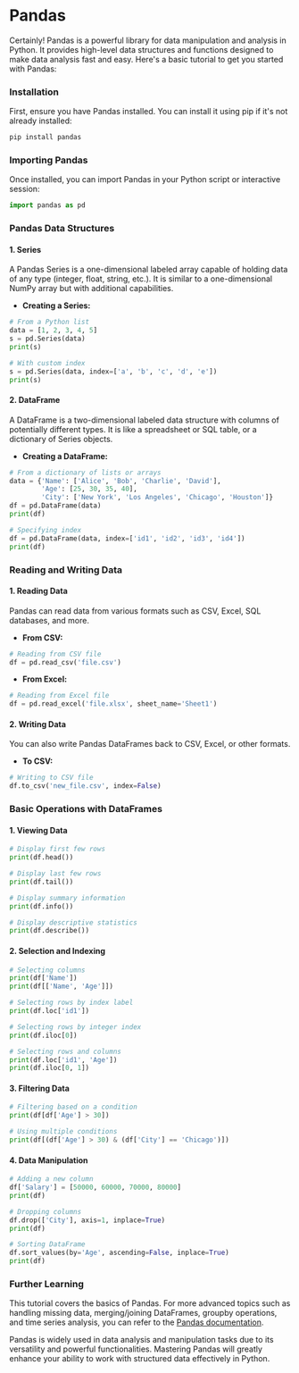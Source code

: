 # Pandas 

Certainly! Pandas is a powerful library for data manipulation and analysis in Python. It provides high-level data structures and functions designed to make data analysis fast and easy. Here's a basic tutorial to get you started with Pandas:

### Installation

First, ensure you have Pandas installed. You can install it using pip if it's not already installed:

```bash
pip install pandas
```

### Importing Pandas

Once installed, you can import Pandas in your Python script or interactive session:

```python
import pandas as pd
```

### Pandas Data Structures

#### 1. **Series**

A Pandas Series is a one-dimensional labeled array capable of holding data of any type (integer, float, string, etc.). It is similar to a one-dimensional NumPy array but with additional capabilities.

- **Creating a Series:**

```python
# From a Python list
data = [1, 2, 3, 4, 5]
s = pd.Series(data)
print(s)

# With custom index
s = pd.Series(data, index=['a', 'b', 'c', 'd', 'e'])
print(s)
```

#### 2. **DataFrame**

A DataFrame is a two-dimensional labeled data structure with columns of potentially different types. It is like a spreadsheet or SQL table, or a dictionary of Series objects.

- **Creating a DataFrame:**

```python
# From a dictionary of lists or arrays
data = {'Name': ['Alice', 'Bob', 'Charlie', 'David'],
        'Age': [25, 30, 35, 40],
        'City': ['New York', 'Los Angeles', 'Chicago', 'Houston']}
df = pd.DataFrame(data)
print(df)

# Specifying index
df = pd.DataFrame(data, index=['id1', 'id2', 'id3', 'id4'])
print(df)
```

### Reading and Writing Data

#### 1. **Reading Data**

Pandas can read data from various formats such as CSV, Excel, SQL databases, and more.

- **From CSV:**

```python
# Reading from CSV file
df = pd.read_csv('file.csv')
```

- **From Excel:**

```python
# Reading from Excel file
df = pd.read_excel('file.xlsx', sheet_name='Sheet1')
```

#### 2. **Writing Data**

You can also write Pandas DataFrames back to CSV, Excel, or other formats.

- **To CSV:**

```python
# Writing to CSV file
df.to_csv('new_file.csv', index=False)
```

### Basic Operations with DataFrames

#### 1. **Viewing Data**

```python
# Display first few rows
print(df.head())

# Display last few rows
print(df.tail())

# Display summary information
print(df.info())

# Display descriptive statistics
print(df.describe())
```

#### 2. **Selection and Indexing**

```python
# Selecting columns
print(df['Name'])
print(df[['Name', 'Age']])

# Selecting rows by index label
print(df.loc['id1'])

# Selecting rows by integer index
print(df.iloc[0])

# Selecting rows and columns
print(df.loc['id1', 'Age'])
print(df.iloc[0, 1])
```

#### 3. **Filtering Data**

```python
# Filtering based on a condition
print(df[df['Age'] > 30])

# Using multiple conditions
print(df[(df['Age'] > 30) & (df['City'] == 'Chicago')])
```

#### 4. **Data Manipulation**

```python
# Adding a new column
df['Salary'] = [50000, 60000, 70000, 80000]
print(df)

# Dropping columns
df.drop(['City'], axis=1, inplace=True)
print(df)

# Sorting DataFrame
df.sort_values(by='Age', ascending=False, inplace=True)
print(df)
```

### Further Learning

This tutorial covers the basics of Pandas. For more advanced topics such as handling missing data, merging/joining DataFrames, groupby operations, and time series analysis, you can refer to the [Pandas documentation](https://pandas.pydata.org/pandas-docs/stable/).

Pandas is widely used in data analysis and manipulation tasks due to its versatility and powerful functionalities. Mastering Pandas will greatly enhance your ability to work with structured data effectively in Python.